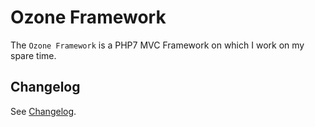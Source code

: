 # Ozone Framework

The `Ozone Framework` is a PHP7 MVC Framework on which I work on my spare time.

## Changelog
See [Changelog](CHANGELOG.md).